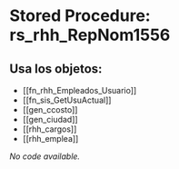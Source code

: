 # Stored Procedure: rs_rhh_RepNom1556

## Usa los objetos:
- [[fn_rhh_Empleados_Usuario]]
- [[fn_sis_GetUsuActual]]
- [[gen_ccosto]]
- [[gen_ciudad]]
- [[rhh_cargos]]
- [[rhh_emplea]]

*No code available.*
